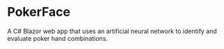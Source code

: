 # PokerFace
A C# Blazor web app that uses an artificial neural network to identify and evaluate poker hand combinations.
